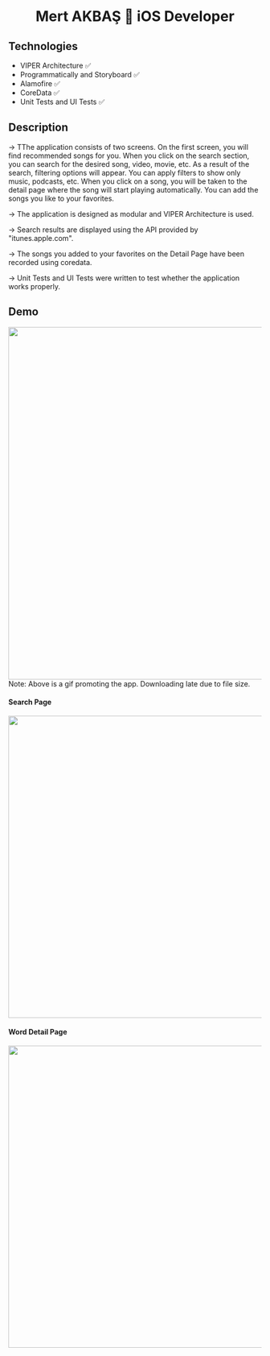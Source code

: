 <h1 align=center>Mert AKBAŞ  iOS Developer</h1> 

## Technologies
+ VIPER Architecture ✅ 
+ Programmatically and Storyboard ✅
+ Alamofire ✅
+ CoreData ✅
+ Unit Tests and UI Tests ✅


## Description

-> TThe application consists of two screens. On the first screen, you will find recommended songs for you. When you click on the search section, you can search for the desired song, video, movie, etc. As a result of the search, filtering options will appear. You can apply filters to show only music, podcasts, etc. When you click on a song, you will be taken to the detail page where the song will start playing automatically. You can add the songs you like to your favorites.

-> The application is designed as modular and VIPER Architecture is used.

-> Search results are displayed using the API provided by "itunes.apple.com".

-> The songs you added to your favorites on the Detail Page have been recorded using coredata.

-> Unit Tests and UI Tests were written to test whether the application works properly.


## Demo
<img src="https://github.com/akbasmert/MertAKBAS_HW3/blob/main/ReadmePhotos/gif.gif" width="800" height="700" />
Note: Above is a gif promoting the app. Downloading late due to file size.

#### Search Page 

<img src="https://github.com/akbasmert/MertAKBAS_HW3/blob/main/ReadmePhotos/foto1.png" width="800" height="600" />

#### Word Detail Page 

<img src="https://github.com/akbasmert/MertAKBAS_HW3/blob/main/ReadmePhotos/foto2.png" width="800" height="600" />

